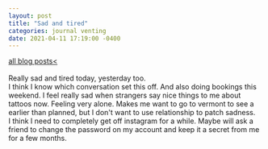 ```yaml
---
layout: post
title: "Sad and tired"
categories: journal venting
date: 2021-04-11 17:19:00 -0400
---
```

<a href="/blog-posts">all blog posts< </a>  
<br>
Really sad and tired today, yesterday too.  
I think I know which conversation set this off. And also doing bookings this weekend. I feel really sad when strangers say nice things to me about tattoos now. Feeling very alone. Makes me want to go to vermont to see a earlier than planned, but I don't want to use relationship to patch sadness.  
I think I need to completely get off instagram for a while. Maybe will ask a friend to change the password on my account and keep it a secret from me for a few months. 
